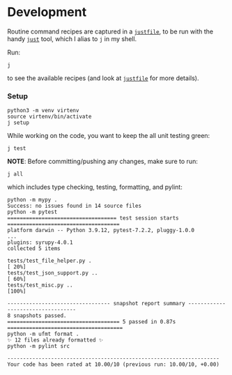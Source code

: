 # Development

Routine command recipes are captured in a [`justfile`](justfile),
to be run with the handy [`just`](https://github.com/casey/j) tool,
which I alias to `j` in my shell.

Run:
```shell
j
```
to see the available recipes (and look at [`justfile`](justfile) for more details).

### Setup

```shell
python3 -m venv virtenv
source virtenv/bin/activate
j setup
```

While working on the code, you want to keep the all unit testing green:
```shell
j test
```

**NOTE**: Before committing/pushing any changes, make sure to run:
```shell
j all
```
which includes type checking, testing, formatting, and pylint:
```text
python -m mypy .
Success: no issues found in 14 source files
python -m pytest
=================================== test session starts ====================================
platform darwin -- Python 3.9.12, pytest-7.2.2, pluggy-1.0.0
...
plugins: syrupy-4.0.1
collected 5 items

tests/test_file_helper.py .                                                          [ 20%]
tests/test_json_support.py ..                                                        [ 60%]
tests/test_misc.py ..                                                                [100%]

--------------------------------- snapshot report summary ----------------------------------
8 snapshots passed.
==================================== 5 passed in 0.87s =====================================
python -m ufmt format .
✨ 12 files already formatted ✨
python -m pylint src

--------------------------------------------------------------------
Your code has been rated at 10.00/10 (previous run: 10.00/10, +0.00)
```
